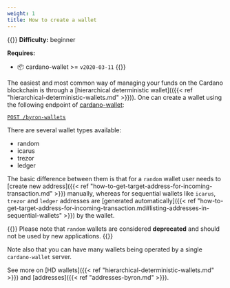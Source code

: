 ```yaml
---
weight: 1
title: How to create a wallet
---
```


{{<hint warning>}}
**Difficulty:** beginner

**Requires:**
- 📦 cardano-wallet >= `v2020-03-11`
{{</hint>}}

The easiest and most common way of managing your funds on the Cardano blockchain is through a [hierarchical deterministic wallet](({{< ref "hierarchical-deterministic-wallets.md" >}})). One can create a wallet using the following endpoint of [cardano-wallet](https://github.com/input-output-hk/cardano-wallet):

[`POST /byron-wallets`](https://input-output-hk.github.io/cardano-wallet/api/edge/#operation/postByronWallet)

There are several wallet types available:
 - random
 - icarus
 - trezor
 - ledger

The basic difference between them is that for a `random` wallet user needs to [create new address]({{< ref "how-to-get-target-address-for-incoming-transaction.md" >}}) manually, whereas for sequential wallets like `icarus`, `trezor` and `ledger` addresses are [generated automatically]({{< ref "how-to-get-target-address-for-incoming-transaction.md#listing-addresses-in-sequential-wallets" >}}) by the wallet.

{{<hint danger>}}
Please note that `random` wallets are considered **deprecated** and should not be used by new applications.
{{</hint>}}

Note also that you can have many wallets being operated by a single `cardano-wallet` server.

See more on [HD wallets]({{< ref "hierarchical-deterministic-wallets.md" >}}) and [addresses]({{< ref "addresses-byron.md" >}}).
